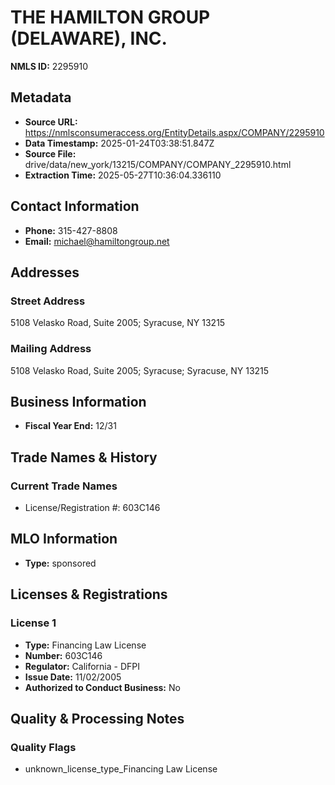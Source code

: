 # THE HAMILTON GROUP (DELAWARE), INC.

**NMLS ID:** 2295910

## Metadata
- **Source URL:** https://nmlsconsumeraccess.org/EntityDetails.aspx/COMPANY/2295910
- **Data Timestamp:** 2025-01-24T03:38:51.847Z
- **Source File:** drive/data/new_york/13215/COMPANY/COMPANY_2295910.html
- **Extraction Time:** 2025-05-27T10:36:04.336110

## Contact Information
- **Phone:** 315-427-8808
- **Email:** michael@hamiltongroup.net

## Addresses
### Street Address
5108 Velasko Road, Suite 2005; Syracuse, NY 13215

### Mailing Address
5108 Velasko Road, Suite 2005; Syracuse; Syracuse, NY 13215

## Business Information
- **Fiscal Year End:** 12/31

## Trade Names & History
### Current Trade Names
- License/Registration #: 603C146

## MLO Information
- **Type:** sponsored

## Licenses & Registrations

### License 1
- **Type:** Financing Law License
- **Number:** 603C146
- **Regulator:** California - DFPI
- **Issue Date:** 11/02/2005
- **Authorized to Conduct Business:** No

## Quality & Processing Notes
### Quality Flags
- unknown_license_type_Financing Law License
